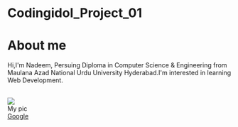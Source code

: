 # Codingidol_Project_01

<html>
<head>  
  <title> My first webpage </title>
</head>

<body>
  <h1>
     About me
  </h1>
  <p>
    Hi,I'm Nadeem, Persuing Diploma in Computer Science & Engineering from Maulana Azad National Urdu University Hyderabad.I'm interested in learning Web Development. 
   </p><br>
  <img src="/storage/emulated/0/Pictures/Nadeem.jpg"><br>My pic<br>
<a href="https://www.google.com/">Google</a>
    
</body>

</html>
